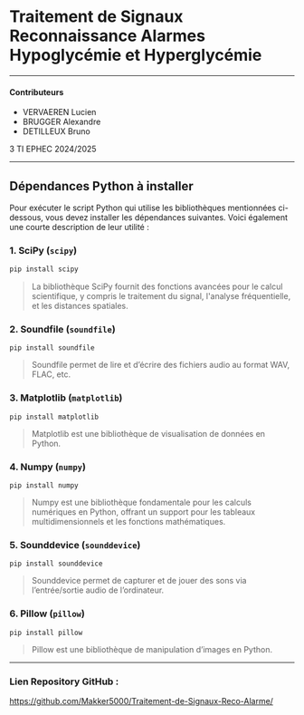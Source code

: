 # Traitement de Signaux Reconnaissance Alarmes Hypoglycémie et Hyperglycémie
---
#### Contributeurs
- VERVAEREN Lucien
- BRUGGER Alexandre
- DETILLEUX Bruno

3 TI EPHEC 2024/2025

---

## Dépendances Python à installer

Pour exécuter le script Python qui utilise les bibliothèques mentionnées ci-dessous, vous devez installer les dépendances suivantes. Voici également une courte description de leur utilité :

### 1. **SciPy** (`scipy`)
```bash
pip install scipy
```
> La bibliothèque SciPy fournit des fonctions avancées pour le calcul scientifique, y compris le traitement du signal, l'analyse fréquentielle, et les distances spatiales.

### 2. **Soundfile** (`soundfile`)
```
pip install soundfile
```
> Soundfile permet de lire et d’écrire des fichiers audio au format WAV, FLAC, etc.

### 3. **Matplotlib** (`matplotlib`)
```
pip install matplotlib
```
> Matplotlib est une bibliothèque de visualisation de données en Python.

### 4. **Numpy** (`numpy`)
```
pip install numpy
```
> Numpy est une bibliothèque fondamentale pour les calculs numériques en Python, offrant un support pour les tableaux multidimensionnels et les fonctions mathématiques.

### 5. **Sounddevice** (`sounddevice`)
```
pip install sounddevice
```
> Sounddevice permet de capturer et de jouer des sons via l’entrée/sortie audio de l’ordinateur.

### 6. **Pillow** (`pillow`)
```
pip install pillow
```
> Pillow est une bibliothèque de manipulation d’images en Python.

---
### Lien Repository GitHub : 
https://github.com/Makker5000/Traitement-de-Signaux-Reco-Alarme/

